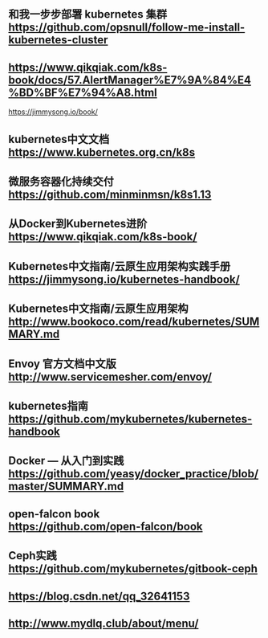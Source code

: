 和我一步步部署 kubernetes 集群  
https://github.com/opsnull/follow-me-install-kubernetes-cluster
---

https://www.qikqiak.com/k8s-book/docs/57.AlertManager%E7%9A%84%E4%BD%BF%E7%94%A8.html
---

https://jimmysong.io/book/

kubernetes中文文档  
https://www.kubernetes.org.cn/k8s
---

微服务容器化持续交付  
https://github.com/minminmsn/k8s1.13
---

从Docker到Kubernetes进阶  
https://www.qikqiak.com/k8s-book/
---

Kubernetes中文指南/云原生应用架构实践手册  
https://jimmysong.io/kubernetes-handbook/
---

Kubernetes中文指南/云原生应用架构  
http://www.bookoco.com/read/kubernetes/SUMMARY.md
---

Envoy 官方文档中文版  
http://www.servicemesher.com/envoy/
---

kubernetes指南  
https://github.com/mykubernetes/kubernetes-handbook
---

Docker — 从入门到实践  
https://github.com/yeasy/docker_practice/blob/master/SUMMARY.md
---

open-falcon book  
https://github.com/open-falcon/book
---

Ceph实践  
https://github.com/mykubernetes/gitbook-ceph
---


https://blog.csdn.net/qq_32641153
---
http://www.mydlq.club/about/menu/
---
